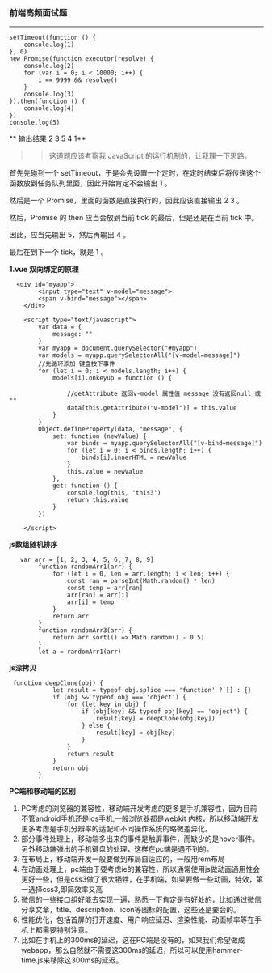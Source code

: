 ### 前端高频面试题
***
```
setTimeout(function () {
    console.log(1)
}, 0)
new Promise(function executor(resolve) {
    console.log(2)
    for (var i = 0; i < 10000; i++) {
        i == 9999 && resolve()
    }
    console.log(3)
}).then(function () {
    console.log(4)
})
console.log(5)
```
** 输出结果 2 3 5 4 1**
>> 这道题应该考察我 JavaScript 的运行机制的，让我理一下思路。

首先先碰到一个 setTimeout，于是会先设置一个定时，在定时结束后将传递这个函数放到任务队列里面，因此开始肯定不会输出 1 。

然后是一个 Promise，里面的函数是直接执行的，因此应该直接输出 2 3 。

然后，Promise 的 then 应当会放到当前 tick 的最后，但是还是在当前 tick 中。

因此，应当先输出 5，然后再输出 4 。

最后在到下一个 tick，就是 1 。
 
**1.vue 双向绑定的原理**

```
  <div id="myapp">
        <input type="text" v-model="message">
        <span v-bind="message"></span>
    </div>
  
    <script type="text/javascript">
        var data = {
            message: ""
        }
        var myapp = document.querySelector("#myapp")
        var models = myapp.querySelectorAll("[v-model=message]")
        //先循环添加 键盘按下事件
        for (let i = 0; i < models.length; i++) {
            models[i].onkeyup = function () {

                //getAttribute 返回v-model 属性值 message 没有返回null 或 ""
                data[this.getAttribute("v-model")] = this.value
            }
        }
        Object.defineProperty(data, "message", {
            set: function (newValue) {
                var binds = myapp.querySelectorAll("[v-bind=message]")
                for (let i = 0; i < binds.length; i++) {
                    binds[i].innerHTML = newValue
                }
                this.value = newValue
            },
            get: function () {
                console.log(this, 'this3')
                return this.value
            }
        })
      
    </script>

```
**js数组随机排序**
```
   var arr = [1, 2, 3, 4, 5, 6, 7, 8, 9]
        function randomArr1(arr) {
            for (let i = 0, len = arr.length; i < len; i++) {
                const ran = parseInt(Math.random() * len)
                const temp = arr[ran]
                arr[ran] = arr[i]
                arr[i] = temp
            }
            return arr
        }
        function randomArr3(arr) {
            return arr.sort(() => Math.random() - 0.5)
        }
        let a = randomArr1(arr)
```
**js深拷贝**
```
 function deepClone(obj) {
            let result = typeof obj.splice === 'function' ? [] : {}
            if (obj && typeof obj === 'object') {
                for (let key in obj) {
                    if (obj[key] && typeof obj[key] == 'object') {
                        result[key] = deepClone(obj[key])
                    } else {
                        result[key] = obj[key]
                    }
                }
                return result
            }
            return obj
        }
```
**PC端和移动端的区别**
1. PC考虑的浏览器的兼容性，移动端开发考虑的更多是手机兼容性，因为目前不管android手机还是ios手机,一般浏览器都是webkit 内核，所以移动端开发更多考虑是手机分辨率的适配和不同操作系统的略微差异化。
2. 部分事件处理上，移动端多出来的事件是触屏事件，而缺少的是hover事件。另外移动端弹出的手机键盘的处理，这样在pc端是遇不到的。
3. 在布局上，移动端开发一般要做到布局自适应的，一般用rem布局
4. 在动画处理上，pc端由于要考虑ie的兼容性，所以通常使用js做动画通用性会更好一些，但是css3做了很大牺牲，在手机端，如果要做一些动画，特效，第一选择css3,即简效率又高
5. 微信的一些接口组好能去实现一遍，熟悉一下肯定是有好处的，比如通过微信分享文章，title、description、icon等图标的配置，这些还是要会的。
6. 性能优化，包括首屏的打开速度、用户响应延迟、渲染性能、动画帧率等在手机上都需要特别注意。
7. 比如在手机上的300ms的延迟，这在PC端是没有的，如果我们希望做成webapp，那么自然就不需要这300ms的延迟，所以可以使用hammer-time.js来移除这300ms的延迟。


